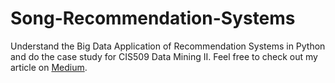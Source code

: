 # Song-Recommendation-Systems
Understand the Big Data Application of Recommendation Systems in Python and do the case study for CIS509 Data Mining II.
Feel free to check out my article on <a href="https://medium.com/@guanyinchen/introduction-to-recommendation-systems-587f644b0ab6">Medium</a>.
